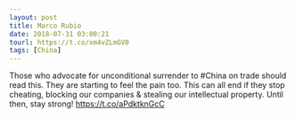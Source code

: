 ```yaml
---
layout: post
title: Marco Rubio
date: 2018-07-31 03:00:21
tourl: https://t.co/xm4vZLmGV0
tags: [China]
---
```

Those who advocate for unconditional surrender to #China on trade should read this. They are starting to feel the pain too. This can all end if they stop cheating, blocking our companies &amp; stealing our intellectual property. Until then, stay strong!  https://t.co/aPdktknGcC